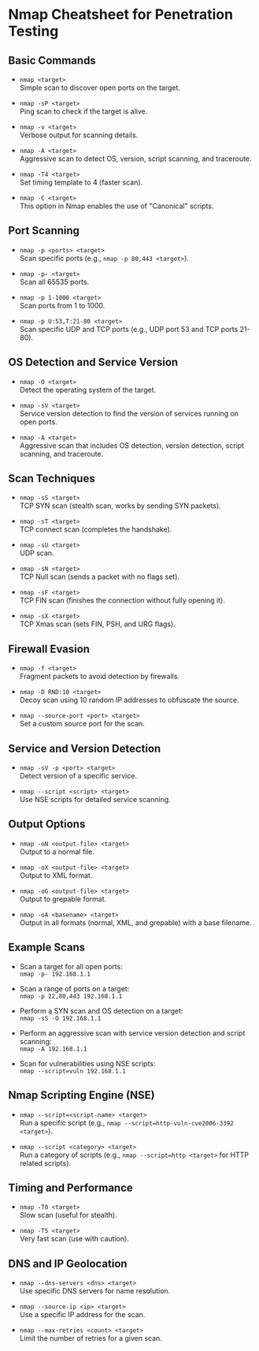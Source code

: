 
# Nmap Cheatsheet for Penetration Testing

## Basic Commands

- `nmap <target>`  
  Simple scan to discover open ports on the target.

- `nmap -sP <target>`  
  Ping scan to check if the target is alive.

- `nmap -v <target>`  
  Verbose output for scanning details.

- `nmap -A <target>`  
  Aggressive scan to detect OS, version, script scanning, and traceroute.

- `nmap -T4 <target>`  
  Set timing template to 4 (faster scan).

- `nmap -C <target>`  
This option in Nmap enables the use of "Canonical" scripts.  

## Port Scanning

- `nmap -p <ports> <target>`  
  Scan specific ports (e.g., `nmap -p 80,443 <target>`).

- `nmap -p- <target>`  
  Scan all 65535 ports.

- `nmap -p 1-1000 <target>`  
  Scan ports from 1 to 1000.

- `nmap -p U:53,T:21-80 <target>`  
  Scan specific UDP and TCP ports (e.g., UDP port 53 and TCP ports 21-80).

## OS Detection and Service Version

- `nmap -O <target>`  
  Detect the operating system of the target.

- `nmap -sV <target>`  
  Service version detection to find the version of services running on open ports.

- `nmap -A <target>`  
  Aggressive scan that includes OS detection, version detection, script scanning, and traceroute.

## Scan Techniques

- `nmap -sS <target>`  
  TCP SYN scan (stealth scan, works by sending SYN packets).

- `nmap -sT <target>`  
  TCP connect scan (completes the handshake).

- `nmap -sU <target>`  
  UDP scan.

- `nmap -sN <target>`  
  TCP Null scan (sends a packet with no flags set).

- `nmap -sF <target>`  
  TCP FIN scan (finishes the connection without fully opening it).

- `nmap -sX <target>`  
  TCP Xmas scan (sets FIN, PSH, and URG flags).

## Firewall Evasion

- `nmap -f <target>`  
  Fragment packets to avoid detection by firewalls.

- `nmap -D RND:10 <target>`  
  Decoy scan using 10 random IP addresses to obfuscate the source.

- `nmap --source-port <port> <target>`  
  Set a custom source port for the scan.

## Service and Version Detection

- `nmap -sV -p <port> <target>`  
  Detect version of a specific service.

- `nmap --script <script> <target>`  
  Use NSE scripts for detailed service scanning.

## Output Options

- `nmap -oN <output-file> <target>`  
  Output to a normal file.

- `nmap -oX <output-file> <target>`  
  Output to XML format.

- `nmap -oG <output-file> <target>`  
  Output to grepable format.

- `nmap -oA <basename> <target>`  
  Output in all formats (normal, XML, and grepable) with a base filename.

## Example Scans

- Scan a target for all open ports:  
  `nmap -p- 192.168.1.1`

- Scan a range of ports on a target:  
  `nmap -p 22,80,443 192.168.1.1`

- Perform a SYN scan and OS detection on a target:  
  `nmap -sS -O 192.168.1.1`

- Perform an aggressive scan with service version detection and script scanning:  
  `nmap -A 192.168.1.1`

- Scan for vulnerabilities using NSE scripts:  
  `nmap --script=vuln 192.168.1.1`

## Nmap Scripting Engine (NSE)

- `nmap --script=<script-name> <target>`  
  Run a specific script (e.g., `nmap --script=http-vuln-cve2006-3392 <target>`).

- `nmap --script <category> <target>`  
  Run a category of scripts (e.g., `nmap --script=http <target>` for HTTP related scripts).

## Timing and Performance

- `nmap -T0 <target>`  
  Slow scan (useful for stealth).

- `nmap -T5 <target>`  
  Very fast scan (use with caution).

## DNS and IP Geolocation

- `nmap --dns-servers <dns> <target>`  
  Use specific DNS servers for name resolution.

- `nmap --source-ip <ip> <target>`  
  Use a specific IP address for the scan.

- `nmap --max-retries <count> <target>`  
  Limit the number of retries for a given scan.

